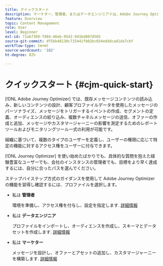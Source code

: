 ```yaml
---
title: クイックスタート
description: マーケター、管理者、またはデータエンジニアドは、Adobe Journey Optimizerの機能を詳細に学習し、詳細な手順に従って確認します
feature: Overview
topic: Content Management
role: User
level: Beginner
exl-id: 71ab7369-fd84-46eb-95d2-941bd887d565
source-git-commit: df5bb48130c715441fb02bc034edddcad1da7cbf
workflow-type: tm+mt
source-wordcount: '182'
ht-degree: 82%

---
```


# クイックスタート {#cjm-quick-start}

[!DNL Adobe Journey Optimizer] では、既存メッセージコンテンツの読み込み、新しいコンテンツの設計、顧客プロファイルデータを使用したメッセージのパーソナライズ、メッセージをトリガーするイベントの作成、セグメントの定義、オーディエンスの絞り込み、複数チャネルメッセージの送信、オファーの作成と追加、メッセージやカスタマージャーニーの影響を測定するためのレポートツールおよびモニタリングツール一式の利用が可能です。


組織に基づいて、複数のタイプのユーザーを定義し、ユーザーの権限に応じて特定の機能に対するアクセス権をユーザーに付与できます。

[!DNL Journey Optimizer] を使い始めたばかりでも、具体的な質問を抱えた経験豊富なユーザーでも、会社のインスタンスの管理者でも、目標をより早く達成するには、自分に合ったパスを選んでください。

ステップバイステップ方式のガイダンスを使用して Adobe Journey Optimizer の機能を習得し確認するには、プロファイルを選択します。

* 私は **管理者**

   環境を準備し、アクセス権を付与し、設定を指定します. [詳細情報](path/administrator.md)

* 私は **データエンジニア**

   プロファイルをインポートし、オーディエンスを作成し、スキーマとデータセットを作成します. [詳細情報](path/data-engineer.md)

* 私は **マーケター**

   メッセージを設計し、オファーとアセットの追加し、カスタマージャーニーを構築します. [詳細情報](path/marketer.md)
